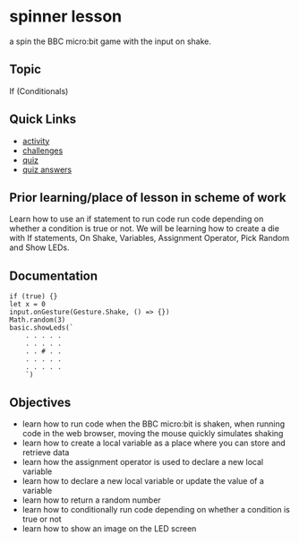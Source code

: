 # spinner lesson

a spin the BBC micro:bit game with the input on shake.



## Topic

If (Conditionals)

## Quick Links

* [activity](/lessons/spinner/activity)
* [challenges](/lessons/spinner/challenges)
* [quiz](/lessons/spinner/quiz)
* [quiz answers](/lessons/spinner/quiz-answers)

## Prior learning/place of lesson in scheme of work

Learn how to use an if statement to run code run code depending on whether a condition is true or not. We will be learning how to create a die with If statements, On Shake, Variables, Assignment Operator, Pick Random and Show LEDs.

## Documentation

```cards
if (true) {}
let x = 0
input.onGesture(Gesture.Shake, () => {})
Math.random(3)
basic.showLeds(`
    . . . . .
    . . . . .
    . . # . .
    . . . . .
    . . . . .
    `)
```

## Objectives

* learn how to run code when the BBC micro:bit is shaken, when running code in the web browser, moving the mouse quickly simulates shaking
* learn how to create a local variable as a place where you can store and retrieve data
* learn how the assignment operator is used to declare a new local variable
* learn how to declare a new local variable or update the value of a variable
* learn how to return a random number
* learn how to conditionally run code depending on whether a condition is true or not
* learn how to show an image on the LED screen


